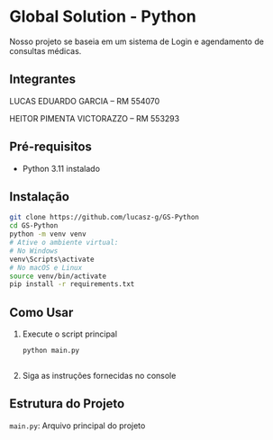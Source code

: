 # Global Solution - Python

Nosso projeto se baseia em um sistema de Login e agendamento de consultas médicas. 

## Integrantes 

LUCAS EDUARDO GARCIA – RM 554070

HEITOR PIMENTA VICTORAZZO – RM 553293

## Pré-requisitos

- Python 3.11 instalado

## Instalação

```bash
git clone https://github.com/lucasz-g/GS-Python
cd GS-Python
python -m venv venv
# Ative o ambiente virtual:
# No Windows
venv\Scripts\activate
# No macOS e Linux
source venv/bin/activate
pip install -r requirements.txt
````
## Como Usar

1. Execute o script principal
   ```bash
   python main.py
````
````
2. Siga as instruções fornecidas no console

## Estrutura do Projeto

`main.py`: Arquivo principal do projeto

